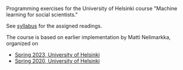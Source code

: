 Programming exercises for the University of Helsinki course "Machine learning for social scientists."

See [syllabus](https://juhopaakkonen.net/teaching/ml-soc-sci-spring24) for the assigned readings.

The course is based on earlier implementation by Matti Nelimarkka, organized on
* [Spring 2023, University of Helsinki](https://opetus.mante.li/datascience/courses/spring-2023)
* [Spring 2020, University of Helsinki](https://opetus.mante.li/datascience/courses/spring-2020)
